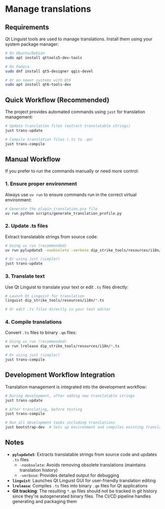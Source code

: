 # Manage translations

## Requirements

Qt Linguist tools are used to manage translations. Install them using your system package manager:

```bash
# On Ubuntu/Debian
sudo apt install qttools5-dev-tools

# On Fedora
sudo dnf install qt5-designer qgis-devel

# Or on newer systems with Qt6
sudo apt install qt6-tools-dev
```

## Quick Workflow (Recommended)

The project provides automated commands using `just` for translation management:

```bash
# Update translation files (extract translatable strings)
just trans-update

# Compile translation files (.ts to .qm)
just trans-compile
```

## Manual Workflow

If you prefer to run the commands manually or need more control:

### 1. Ensure proper environment

Always use `uv run` to ensure commands run in the correct virtual environment:

```bash
# Generate the plugin_translation.pro file
uv run python scripts/generate_translation_profile.py
```

### 2. Update .ts files

Extract translatable strings from source code:

```bash
# Using uv run (recommended)
uv run pylupdate5 -noobsolete -verbose dip_strike_tools/resources/i18n/plugin_translation.pro

# Or using just (simpler)
just trans-update
```

### 3. Translate text

Use Qt Linguist to translate your text or edit `.ts` files directly:

```bash
# Launch Qt Linguist for translation
linguist dip_strike_tools/resources/i18n/*.ts

# Or edit .ts files directly in your text editor
```

### 4. Compile translations

Convert `.ts` files to binary `.qm` files:

```bash
# Using uv run (recommended)
uv run lrelease dip_strike_tools/resources/i18n/*.ts

# Or using just (simpler)
just trans-compile
```

## Development Workflow Integration

Translation management is integrated into the development workflow:

```bash
# During development, after adding new translatable strings
just trans-update

# After translating, before testing
just trans-compile

# Run all development tasks including translations
just bootstrap-dev  # Sets up environment and compiles existing translations
```

## Notes

- **`pylupdate5`**: Extracts translatable strings from source code and updates `.ts` files
  - `-noobsolete`: Avoids removing obsolete translations (maintains translation history)
  - `-verbose`: Provides detailed output for debugging
- **`linguist`**: Launches Qt Linguist GUI for user-friendly translation editing
- **`lrelease`**: Compiles `.ts` files into binary `.qm` files for Qt applications
- **Git tracking**: The resulting `*.qm` files should not be tracked in git history since they're autogenerated binary files. The CI/CD pipeline handles generating and packaging them
